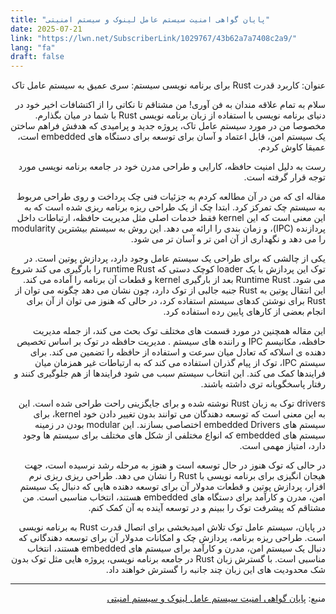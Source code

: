 ```yaml
---
title: "پایان گواهی امنیت سیستم عامل لینوک و سیستم امنیتی"
date: 2025-07-21
link: "https://lwn.net/SubscriberLink/1029767/43b62a7a7408c2a9/"
lang: "fa"
draft: false
---
```


<div dir="rtl">
عنوان: کاربرد قدرت Rust برای برنامه نویسی سیستم: سری عمیق به سیستم عامل تاک

سلام به تمام علاقه مندان به فن آوری! من مشتاقم تا نکاتی را از اکتشافات اخیر خود در دنیای برنامه نویسی با استفاده از زبان برنامه نویسی Rust با شما در میان بگذارم. مخصوصا من در مورد سیستم عامل تاک، پروژه جدید و پرامیدی که هدفش فراهم ساختن یک سیستم امن، قابل اعتماد و آسان برای توسعه برای دستگاه های embedded است، عمیقا کاوش کردم.

رست به دلیل امنیت حافظه، کارایی و طراحی مدرن خود در جامعه برنامه نویسی مورد توجه قرار گرفته است.

مقاله ای که من در آن مطالعه کردم به جزئیات فنی چک پرداخت و روی طراحی مربوط به سیستم چک تمرکز کرد. ابتدا چک از یک طراحی ریزه برنامه ریزی شده است که به این معنی است که این kernel فقط خدمات اصلی مثل مدیریت حافظه، ارتباطات داخل پردازنده (IPC)، و زمان بندی را ارائه می دهد. این روش به سیستم بیشترین modularity را می دهد و نگهداری از آن امن تر و آسان تر می شود.

یکی از چالشی که برای طراحی یک سیستم عامل وجود دارد، پردازش پوتین است. در توک این پردازش با یک loader کوچک دستی که runtime Rust را بارگیری می کند شروع می شود. Runtime Rust بعد از بارگیری kernel و قطعات آن برنامه را آماده می کند. این انتقال پوتین به Rust جنبه جالبی از توک دارد، چون نشان می دهد چگونه می توان از Rust برای نوشتن کدهای سیستم استفاده کرد، در حالی که هنوز می توان از آن برای انجام بعضی از کارهای پایین رده استفاده کرد.

این مقاله همچنین در مورد قسمت های مختلف توک بحث می کند، از جمله مدیریت حافظه، مکانیسم IPC و راننده های سیستم . مدیریت حافظه در توک بر اساس تخصیص دهنده ی اسلاکه که تعادل میان سرعت و استفاده از حافظه را تضمین می کند. برای سیستم IPC، توک از پیام گذران استفاده می کند که به ارتباطات غیر همزمان میان فرایندها کمک می کند. این انتخاب سیستم سبب می شود فرایندها از هم جلوگیری کنند و رفتار پاسخگویانه تری داشته باشند.

drivers توک به زبان Rust نوشته شده و برای جایگزینی راحت طراحی شده است. این به این معنی است که توسعه دهندگان می توانند بدون تغییر دادن خود kernel، برای سیستم های embedded Drivers اختصاصی بسازند. این modular بودن در زمینه سیستم های embedded که انواع مختلفی از شکل های مختلف برای سیستم ها وجود دارد، امتیاز مهمی است.

در حالی که توک هنوز در حال توسعه است و هنوز به مرحله رشد نرسیده است، جهت هیجان انگیزی برای برنامه نویسی با Rust را نشان می دهد. طراحی ریزی ریزی نرم افزار، پردازش پوتین و قطعات مدولار آن برای توسعه دهنده هایی که دنبال یک سیستم امن، مدرن و کارآمد برای دستگاه های embedded هستند، انتخاب مناسبی است. من مشتاقم که پیشرفت توک را ببینم و در توسعه آینده به آن کمک کنم.

در پایان، سیستم عامل توک تلاش امیدبخشی برای اتصال قدرت Rust به برنامه نویسی است. طراحی ریزه برنامه، پردازش چک و امکانات مدولار آن برای توسعه دهندگانی که دنبال یک سیستم امن، مدرن و کارآمد برای سیستم های embedded هستند، انتخاب مناسبی است. با گسترش زبان Rust در جامعه برنامه نویسی، پروژه هایی مثل توک بدون شک محدودیت های این زبان چند جانبه را گسترش خواهند داد.

---

منبع: [پایان گواهی امنیت سیستم عامل لینوک و سیستم امنیتی](https://lwn.net/SubscriberLink/1029767/43b62a7a7408c2a9/)
</div>
